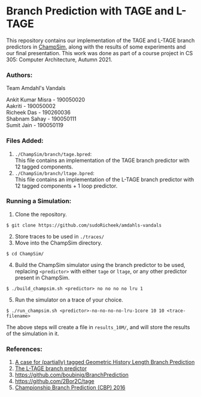 # Branch Prediction with TAGE and L-TAGE

This repository contains our implementation of the TAGE and L-TAGE branch predictors in [ChampSim](https://github.com/ChampSim/ChampSim), along with the results of some experiments and our final presentation. This work was done as part of a course project in CS 305: Computer Architecture, Autumn 2021.

### Authors:

Team Amdahl's Vandals

Ankit Kumar Misra - 190050020\
Aakriti - 190050002\
Richeek Das - 190260036\
Shabnam Sahay - 190050111\
Sumit Jain - 190050119

### Files Added:

1. `./ChampSim/branch/tage.bpred`:\
This file contains an implementation of the TAGE branch predictor with 12 tagged components.
2. `./ChampSim/branch/ltage.bpred`:\
This file contains an implementation of the L-TAGE branch predictor with 12 tagged components + 1 loop predictor.

### Running a Simulation:

1. Clone the repository.
```
$ git clone https://github.com/sudoRicheek/amdahls-vandals
```
2. Store traces to be used in `./traces/`
3. Move into the ChampSim directory.
```
$ cd ChampSim/
```
4. Build the ChampSim simulator using the branch predictor to be used, replacing `<predictor>` with either `tage` or `ltage`, or any other predictor present in ChampSim.
```
$ ./build_champsim.sh <predictor> no no no no lru 1
```
5. Run the simulator on a trace of your choice.
```
$ ./run_champsim.sh <predictor>-no-no-no-no-lru-1core 10 10 <trace-filename>
```

The above steps will create a file in `results_10M/`, and will store the results of the simulation in it.

### References:

1. [A case for (partially) tagged Geometric History Length Branch Prediction](http://www.irisa.fr/caps/people/seznec/JILP-COTTAGE.pdf)
2. [The L-TAGE branch predictor](https://jilp.org/vol9/v9paper6.pdf)
3. https://github.com/boubinjg/BranchPrediction
4. https://github.com/2Bor2C/tage
5. [Championship Branch Prediction (CBP) 2016](https://jilp.org/cbp2016/program.html)
